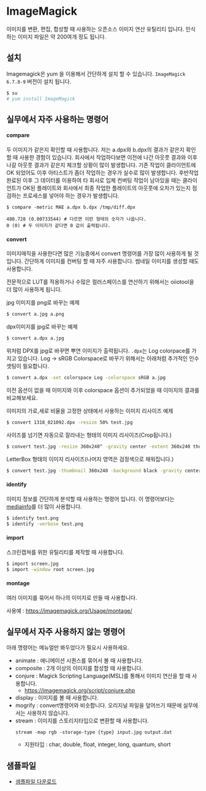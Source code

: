 # ImageMagick
이미지를 변환, 편집, 합성할 때 사용하는 오픈소스 이미지 연산 유틸리티 입니다.
인식하는 이미지 파일은 약 200여개 정도 됩니다.

## 설치
Imagemagick은 yum 을 이용해서 간단하게 설치 할 수 있습니다.
`ImageMagick 6.7.8-9` 버전이 설치 됩니다.

```bash
$ su
# yum install ImageMagick
```

## 실무에서 자주 사용하는 명령어

#### compare
두 이미지가 같은지 확인할 때 사용합니다.
저는 a.dpx와 b.dpx의 결과가 같은지 확인할 때 사용한 경험이 있습니다.
회사에서 작업하다보면 이전에 나간 아웃풋 결과와 이후 나갈 아웃풋 결과가 같은지 체크할 상황이 많이 발생합니다.
기존 작업이 클라이언트에 OK 되었어도 이후 아티스트가 좀더 작업하는 경우가 실수로 많이 발생합니다.
후반작업 완료된 이후 그 데이터를 이용하여 타 회사로 입체 컨버팅 작업이 남아있을 때는 클라이언트가 OK된 플레이트와 회사에서 최종 작업한 플레이트의 아웃풋에 오차가 있는지 점검하는 프로세스를 넣어야 하는 경우가 발생합니다.

```
$ compare -metric MAE a.dpx b.dpx /tmp/diff.dpx

480.728 (0.00733544) # 다르면 이런 형태의 숫자가 나옵니다.
0 (0) # 두 이미지가 같다면 0 값이 출력됩니다.
```

#### convert
이미지매직을 사용한다면 많은 기능중에서 convert 명령어를 가장 많이 사용하게 될 것입니다.
간단하게 이미지를 컨버팅 할 때 자주 사용합니다. 썸네일 이미지를 생성할 때도 사용합니다.

전문적으로 LUT를 적용하거나 수많은 컬러스페이스를 연산하기 위해서는 oiiotool을 더 많이 사용하게 됩니다.

jpg 이미지를 png로 바꾸는 예제

```bash
$ convert a.jpg a.png
```

dpx이미지를 jpg로 바꾸는 예제

```bash
$ convert a.dpx a.jpg
```

위처럼 DPX를 jpg로 바꾸면 뿌연 이미지가 출력됩니다. `.dpx`는 Log colorpace를 가지고 있습니다.
Log -> sRGB Colorspace로 바꾸기 위해서는 아래처럼 추가적인 인수 셋팅이 필요합니다.

```bash
$ convert a.dpx -set colorspace Log -colorspace sRGB a.jpg
```

이전 옵션이 없을 때 이미지와 이후 colorspace 옵션이 추가되었을 때 이미지의 결과를 비교해보세요.


이미지의 가로,세로 비율을 고정한 상태에서 사용하는 이미지 리사이즈 예제

```bash
$ convert 1318_021092.dpx -resize 50% test.jpg
```

사이즈를 넘기면 자동으로 잘라내는 형태의 이미지 리사이즈(Crop됩니다.)

```bash
$ convert test.jpg -resize 360x240^ -gravity center -extent 360x240 thumb.jpg
```

LetterBox 형태의 이미지 리사이즈(나머지 영역은 검정색으로 채워집니다.)

```bash
$ convert test.jpg -thumbnail 360x240 -background black -gravity center -extent 360x240 thumb.jpg
```

#### identify
이미지 정보를 간단하게 분석할 때 사용하는 명령어 입니다.
이 명령어보다는 [mediainfo](mediainfo.md)를 더 많이 사용합니다.

```bash
$ identify test.png
$ identify -verbose test.png
```

#### import
스크린캡쳐를 위한 유틸리티를 제작할 때 사용합니다.

```bash
$ import screen.jpg
$ import -window root screen.jpg
```

#### montage
여러 이미지를 묶어서 하나의 이미지로 만들 때 사용합니다.

사용예 : https://imagemagick.org/Usage/montage/


## 실무에서 자주 사용하지 않는 명령어
아래 명령어는 메뉴얼만 봐두었다가 필요시 사용하세요.

- animate : 애니메이션 시퀀스를 묶어서 볼 때 사용합니다.
- composite : 2개 이상의 이미지를 합성할 때 사용합니다.
- conjure : Magick Scripting Language(MSL)를 통해서 이미지 연산을 할 때 사용합니다.
    - https://imagemagick.org/script/conjure.php
- display : 이미지를 볼 때 사용합니다.
- mogrify : convert명령어와 비슷합니다. 오리지널 파일을 덮어쓰기 때문에 실무에서는 사용하지 않습니다.
- stream : 이미지를 스토리지타입으로 변환할 때 사용합니다.
    ```
    stream -map rgb -storage-type {type} input.jpg output.dat
    ```
    - 지원타입 : char, double, float, integer, long, quantum, short

## 샘플파일
- [샘플파일 다운로드](sample.md)
